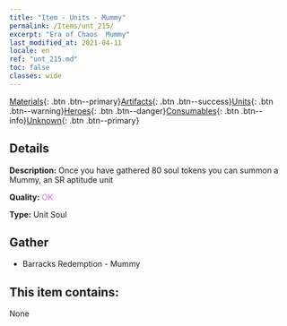 ```yaml
---
title: "Item - Units - Mummy"
permalink: /Items/unt_215/
excerpt: "Era of Chaos  Mummy"
last_modified_at: 2021-04-11
locale: en
ref: "unt_215.md"
toc: false
classes: wide
---
```

 [Materials](/Items/){: .btn .btn--primary}[Artifacts](/Items/Artifacts/){: .btn .btn--success}[Units](/Items/Units/){: .btn .btn--warning}[Heroes](/Items/Heroes/){: .btn .btn--danger}[Consumables](/Items/Consumables/){: .btn .btn--info}[Unknown](/Items/Unknown/){: .btn .btn--primary}

## Details
 **Description:** Once you have gathered 80 soul tokens you can summon a Mummy, an SR aptitude unit

 **Quality:** <span style="color: #DA70D6">OK</span>

 **Type:** Unit Soul

## Gather

*    Barracks Redemption - Mummy 

## This item contains:

  None

